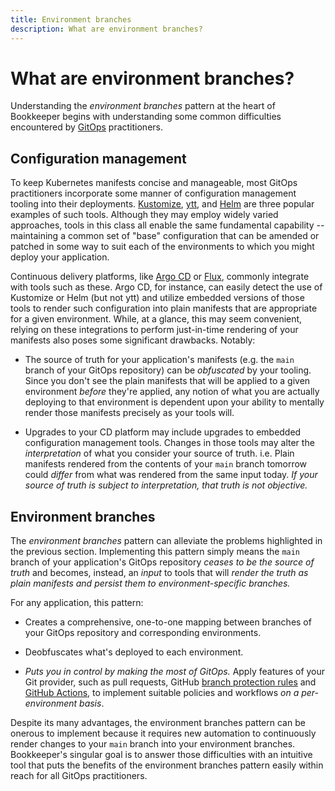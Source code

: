 ```yaml
---
title: Environment branches
description: What are environment branches?
---
```


# What are environment branches?

Understanding the _environment branches_ pattern at the heart of Bookkeeper
begins with understanding some common difficulties encountered by
[GitOps](https://opengitops.dev/) practitioners.

## Configuration management

To keep Kubernetes manifests concise and manageable, most GitOps practitioners
incorporate some manner of configuration management tooling into their
deployments. [Kustomize](https://kustomize.io/), [ytt](https://carvel.dev/ytt/),
and [Helm](https://helm.sh/) are three popular examples of such tools. Although
they may employ widely varied approaches, tools in this class all enable the
same fundamental capability -- maintaining a common set of "base" configuration
that can be amended or patched in some way to suit each of the environments to
which you might deploy your application.

Continuous delivery platforms, like [Argo CD](https://argoproj.github.io/cd/) or
[Flux](https://fluxcd.io/), commonly integrate with tools such as these. Argo
CD, for instance, can easily detect the use of Kustomize or Helm (but not ytt)
and utilize embedded versions of those tools to render such configuration into
plain manifests that are appropriate for a given environment. While, at a
glance, this may seem convenient, relying on these integrations to perform
just-in-time rendering of your manifests also poses some significant drawbacks.
Notably:

* The source of truth for your application's manifests (e.g. the `main` branch
  of your GitOps repository) can be _obfuscated_ by your tooling. Since you
  don't see the plain manifests that will be applied to a given environment
  _before_ they're applied, any notion of what you are actually deploying to
  that environment is dependent upon your ability to mentally render those
  manifests precisely as your tools will.

* Upgrades to your CD platform may include upgrades to embedded configuration
  management tools. Changes in those tools may alter the _interpretation_ of
  what you consider your source of truth. i.e. Plain manifests rendered from the
  contents of your `main` branch tomorrow could _differ_ from what was rendered
  from the same input today. _If your source of truth is subject to
  interpretation, that truth is not objective._

## Environment branches

The _environment branches_ pattern can alleviate the problems highlighted in the
previous section. Implementing this pattern simply means the `main` branch of
your application's GitOps repository _ceases to be the source of truth_ and
becomes, instead, an _input_ to tools that will _render the truth as plain
manifests and persist them to environment-specific branches._

For any application, this pattern:

* Creates a comprehensive, one-to-one mapping between branches of your GitOps
  repository and corresponding environments.

* Deobfuscates what's deployed to each environment.

* _Puts you in control by making the most of GitOps._ Apply features of your
  Git provider, such as pull requests, GitHub
  [branch protection rules](https://docs.github.com/en/repositories/configuring-branches-and-merges-in-your-repository/defining-the-mergeability-of-pull-requests/managing-a-branch-protection-rule)
  and [GitHub Actions](https://github.com/features/actions), to implement
  suitable policies and workflows _on a per-environment basis_.

Despite its many advantages, the environment branches pattern can be onerous
to implement because it requires new automation to continuously render
changes to your `main` branch into your environment branches. Bookkeeper's
singular goal is to answer those difficulties with an intuitive tool that puts
the benefits of the environment branches pattern easily within reach for all
GitOps practitioners.
